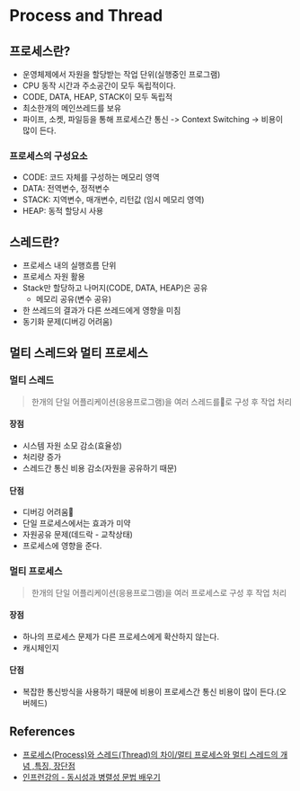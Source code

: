 # Process and Thread

## 프로세스란?

* 운영체제에서 자원을 할당받는 작업 단위(실행중인 프로그램)
* CPU 동작 시간과 주소공간이 모두 독립적이다.
* CODE, DATA, HEAP, STACK이 모두 독립적
* 최소한개의 메인쓰레드를 보유
* 파이프, 소켓, 파일등을 통해 프로세스간 통신 -> Context Switching -> 비용이 많이 든다.

### 프로세스의 구성요소

* CODE: 코드 자체를 구성하는 메모리 영역
* DATA: 전역변수, 정적변수
* STACK: 지역변수, 매개변수, 리턴값 (임시 메모리 영역)
* HEAP: 동적 할당시 사용

## 스레드란?

* 프로세스 내의 실행흐름 단위
* 프로세스 자원 활용
* Stack만 할당하고 나머지(CODE, DATA, HEAP)은 공유
  * 메모리 공유(변수 공유)
* 한 쓰레드의 결과가 다른 쓰레드에게 영향을 미침
* 동기화 문제(디버깅 어려움)

## 멀티 스레드와 멀티 프로세스

### 멀티 스레드

> 한개의 단일 어플리케이션(응용프로그램)을 여러 스레드를로 구성 후 작업 처리

#### 장점

* 시스템 자원 소모 감소(효율성)
* 처리량 증가
* 스레드간 통신 비용 감소(자원을 공유하기 때문)

#### 단점

* 디버깅 어려움
* 단일 프로세스에서는 효과가 미약
* 자원공유 문제(데드락 - 교착상태)
* 프로세스에 영향을 준다.

### 멀티 프로세스

> 한개의 단일 어플리케이션(응용프로그램)을 여러 프로세스로 구성 후 작업 처리

#### 장점

* 하나의 프로세스 문제가 다른 프로세스에게 확산하지 않는다.
* 캐시체인지

#### 단점

* 복잡한 통신방식을 사용하기 때문에 비용이 프로세스간 통신 비용이 많이 든다.(오버헤드)

## References

* [프로세스(Process)와 스레드(Thread)의 차이/멀티 프로세스와 멀티 스레드의 개념 ,특징, 장단점](https://devuna.tistory.com/21)
* [인프런강의 - 동시성과 병렬성 문법 배우기](https://www.inflearn.com/course/%ED%94%84%EB%A1%9C%EA%B7%B8%EB%9E%98%EB%B0%8D-%ED%8C%8C%EC%9D%B4%EC%8D%AC-%EC%99%84%EC%84%B1-%EC%9D%B8%ED%94%84%EB%9F%B0-%EC%98%A4%EB%A6%AC%EC%A7%80%EB%84%90)
